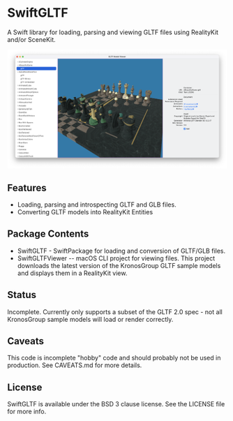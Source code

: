 # SwiftGLTF

A Swift library for loading, parsing and viewing GLTF files using RealityKit and/or SceneKit.

![Screenshot](Documentation/Screenshot1.png)

## Features

* Loading, parsing and introspecting GLTF and GLB files.
* Converting GLTF models into RealityKit Entities

## Package Contents

* SwiftGLTF - SwiftPackage for loading and conversion of GLTF/GLB files.
* SwiftGLTFViewer -- macOS CLI project for viewing files. This project downloads the latest version of the KronosGroup GLTF sample models and displays them in a RealityKit view.

## Status

Incomplete. Currently only supports a subset of the GLTF 2.0 spec - not all KronosGroup sample models will load or render correctly.

## Caveats

This code is incomplete "hobby" code and should probably not be used in production. See CAVEATS.md for more details.

## License

SwiftGLTF is available under the BSD 3 clause license. See the LICENSE file for more info.
